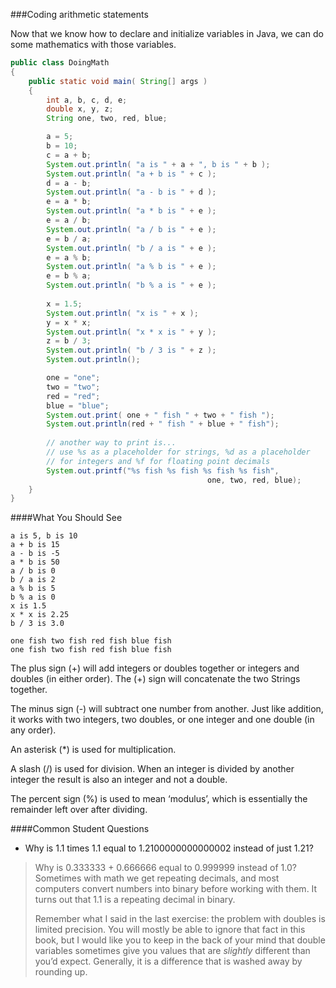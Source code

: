 <!-- ajh:done -->
###Coding arithmetic statements

Now that we know how to declare and initialize variables in Java, we can do some mathematics with those variables.

```java
public class DoingMath
{
    public static void main( String[] args )
    {
        int a, b, c, d, e;
        double x, y, z;
        String one, two, red, blue;

        a = 5;
        b = 10;
        c = a + b;
        System.out.println( "a is " + a + ", b is " + b );
        System.out.println( "a + b is " + c );
        d = a - b;
        System.out.println( "a - b is " + d );
        e = a * b;
        System.out.println( "a * b is " + e );
        e = a / b;
        System.out.println( "a / b is " + e );
        e = b / a;
        System.out.println( "b / a is " + e );
        e = a % b;
        System.out.println( "a % b is " + e );
        e = b % a;
        System.out.println( "b % a is " + e );
        
        x = 1.5;
        System.out.println( "x is " + x );
        y = x * x;
        System.out.println( "x * x is " + y );
        z = b / 3;
        System.out.println( "b / 3 is " + z );
        System.out.println();

        one = "one";
        two = "two";
        red = "red";
        blue = "blue";
        System.out.print( one + " fish " + two + " fish ");
        System.out.println(red + " fish " + blue + " fish");
        
        // another way to print is...
        // use %s as a placeholder for strings, %d as a placeholder 
        // for integers and %f for floating point decimals
        System.out.printf("%s fish %s fish %s fish %s fish", 
        									one, two, red, blue);
    }
}
```

####What You Should See
```
a is 5, b is 10
a + b is 15
a - b is -5
a * b is 50
a / b is 0
b / a is 2
a % b is 5
b % a is 0
x is 1.5
x * x is 2.25
b / 3 is 3.0

one fish two fish red fish blue fish
one fish two fish red fish blue fish
```

The plus sign (+) will add integers or doubles together or integers and doubles (in either order). 
The (+) sign will concatenate the two Strings together.

The minus sign (-) will subtract one number from another. Just like addition, it works with two integers, two doubles, or one integer and one double (in any order).

An asterisk (*) is used for multiplication. 

A slash (/) is used for division. When an integer is divided by another integer the result is also an integer and not a double.

The percent sign (%) is used to mean &lsquo;modulus&rsquo;, which is essentially the remainder left over after dividing. 

####Common Student Questions
* Why is 1.1 times 1.1 equal to 1.2100000000000002 instead of just 1.21?
<blockquote>
Why is 0.333333 + 0.666666 equal to 0.999999 instead of 1.0? Sometimes with math we get repeating decimals, and most computers convert numbers into binary before working with them. It turns out that 1.1 is a repeating decimal in binary. <p>
Remember what I said in the last exercise: the problem with doubles is limited precision. You will mostly be able to ignore that fact in this book, but I would like you to keep in the back of your mind that double variables sometimes give you values that are <em>slightly</em> different than you&rsquo;d expect. Generally, it is a difference that is washed away by rounding up.
</blockquote>
